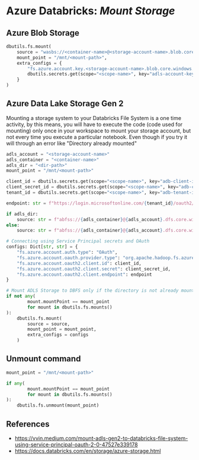 # Azure Databricks: _Mount Storage_

## Azure Blob Storage

```python
dbutils.fs.mount(
    source = "wasbs://<container-name>@<storage-account-name>.blob.core.windows.net",
    mount_point = "/mnt/<mount-path>",
    extra_configs = {
        "fs.azure.account.key.<storage-account-name>.blob.core.windows.net":
        dbutils.secrets.get(scope="<scope-name>", key="adls-account-key"),
    }
)
```

## Azure Data Lake Storage Gen 2

Mounting a storage system to your Databricks File System is a one time activity,
by this means, you will have to execute the code (code used for mounting) only
once in your workspace to mount your storage account, but not every time you
execute a particular notebook. Even though if you try it will through an error
like "Directory already mounted"

```python
adls_account = "<storage-account-name>"
adls_container = "<container-name>"
adls_dir = "<dir-path>"
mount_point = "/mnt/<mount-path>"

client_id = dbutils.secrets.get(scope="<scope-name>", key="adb-client-id")
client_secret_id = dbutils.secrets.get(scope="<scope-name>", key="adb-client-secrete-id")
tenant_id = dbutils.secrets.get(scope="<scope-name>", key="adb-tenant-id")

endpoint: str = f"https://login.microsoftonline.com/{tenant_id}/oauth2/token"

if adls_dir:
    source: str = f"abfss://{adls_container}@{adls_account}.dfs.core.windows.net/{adls_dir}"
else:
    source: str = f"abfss://{adls_container}@{adls_account}.dfs.core.windows.net"

# Connecting using Service Principal secrets and OAuth
configs: Dict[str, str] = {
    "fs.azure.account.auth.type": "OAuth",
    "fs.azure.account.oauth.provider.type": "org.apache.hadoop.fs.azurebfs.oauth2.ClientCredsTokenProvider",
    "fs.azure.account.oauth2.client.id": client_id,
    "fs.azure.account.oauth2.client.secret": client_secret_id,
    "fs.azure.account.oauth2.client.endpoint": endpoint
}

# Mount ADLS Storage to DBFS only if the directory is not already mounted
if not any(
        mount.mountPoint == mount_point
        for mount in dbutils.fs.mounts()
):
    dbutils.fs.mount(
        source = source,
        mount_point = mount_point,
        extra_configs = configs
    )
```

## Unmount command

```python
mount_point = "/mnt/<mount-path>"

if any(
        mount.mountPoint == mount_point
        for mount in dbutils.fs.mounts()
):
    dbutils.fs.unmount(mount_point)
```

## References

* https://vvin.medium.com/mount-adls-gen2-to-databricks-file-system-using-service-principal-oauth-2-0-47527e339178
* https://docs.databricks.com/en/storage/azure-storage.html

